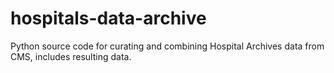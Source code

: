 # hospitals-data-archive
Python source code for curating and combining Hospital Archives data from CMS, includes resulting data.
